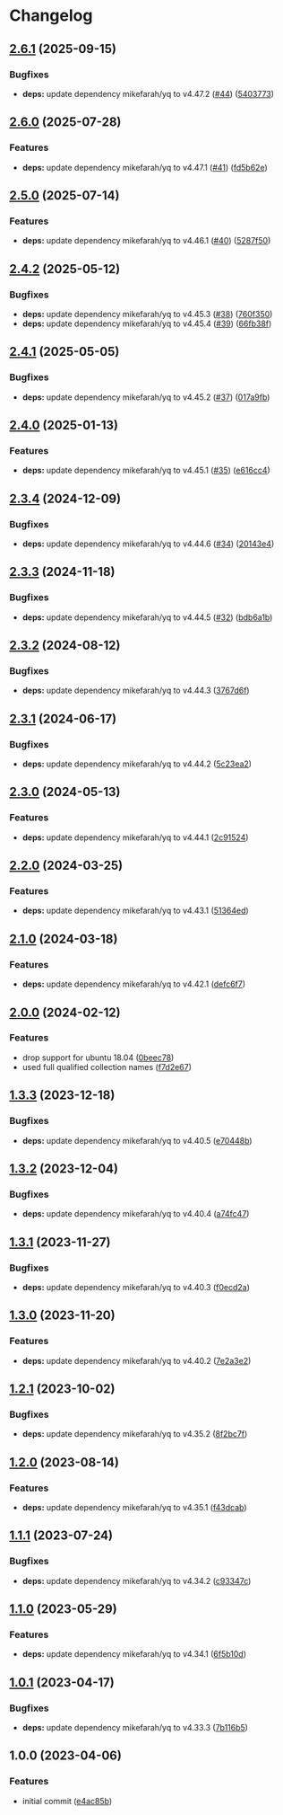 # Changelog

## [2.6.1](https://github.com/rolehippie/yq/compare/v2.6.0...v2.6.1) (2025-09-15)


### Bugfixes

* **deps:** update dependency mikefarah/yq to v4.47.2 ([#44](https://github.com/rolehippie/yq/issues/44)) ([5403773](https://github.com/rolehippie/yq/commit/540377326abc1cd7650855f549e0e4b5b145e3b6))

## [2.6.0](https://github.com/rolehippie/yq/compare/v2.5.0...v2.6.0) (2025-07-28)


### Features

* **deps:** update dependency mikefarah/yq to v4.47.1 ([#41](https://github.com/rolehippie/yq/issues/41)) ([fd5b62e](https://github.com/rolehippie/yq/commit/fd5b62e3ab2e726ec2c74eb7c9829991a55c2f26))

## [2.5.0](https://github.com/rolehippie/yq/compare/v2.4.2...v2.5.0) (2025-07-14)


### Features

* **deps:** update dependency mikefarah/yq to v4.46.1 ([#40](https://github.com/rolehippie/yq/issues/40)) ([5287f50](https://github.com/rolehippie/yq/commit/5287f5068d17f3bb75ad9ca40f7f19360e6f395e))

## [2.4.2](https://github.com/rolehippie/yq/compare/v2.4.1...v2.4.2) (2025-05-12)


### Bugfixes

* **deps:** update dependency mikefarah/yq to v4.45.3 ([#38](https://github.com/rolehippie/yq/issues/38)) ([760f350](https://github.com/rolehippie/yq/commit/760f350f4bb84dae785390f545bb7aff05e70c07))
* **deps:** update dependency mikefarah/yq to v4.45.4 ([#39](https://github.com/rolehippie/yq/issues/39)) ([66fb38f](https://github.com/rolehippie/yq/commit/66fb38fa3d0ebc110c78185b7c152ae897361f79))

## [2.4.1](https://github.com/rolehippie/yq/compare/v2.4.0...v2.4.1) (2025-05-05)


### Bugfixes

* **deps:** update dependency mikefarah/yq to v4.45.2 ([#37](https://github.com/rolehippie/yq/issues/37)) ([017a9fb](https://github.com/rolehippie/yq/commit/017a9fb554873f9e82660c2d7ed3f586cdc64810))

## [2.4.0](https://github.com/rolehippie/yq/compare/v2.3.4...v2.4.0) (2025-01-13)


### Features

* **deps:** update dependency mikefarah/yq to v4.45.1 ([#35](https://github.com/rolehippie/yq/issues/35)) ([e616cc4](https://github.com/rolehippie/yq/commit/e616cc43262f404ff11f5bdbe2c7fd3f73d8ac6a))

## [2.3.4](https://github.com/rolehippie/yq/compare/v2.3.3...v2.3.4) (2024-12-09)


### Bugfixes

* **deps:** update dependency mikefarah/yq to v4.44.6 ([#34](https://github.com/rolehippie/yq/issues/34)) ([20143e4](https://github.com/rolehippie/yq/commit/20143e4f014e1b5fc9e9ad0e90e90e0f63e59dfd))

## [2.3.3](https://github.com/rolehippie/yq/compare/v2.3.2...v2.3.3) (2024-11-18)


### Bugfixes

* **deps:** update dependency mikefarah/yq to v4.44.5 ([#32](https://github.com/rolehippie/yq/issues/32)) ([bdb6a1b](https://github.com/rolehippie/yq/commit/bdb6a1bc3a6b7dd24085d43bc831abc42d16f2c2))

## [2.3.2](https://github.com/rolehippie/yq/compare/v2.3.1...v2.3.2) (2024-08-12)


### Bugfixes

* **deps:** update dependency mikefarah/yq to v4.44.3 ([3767d6f](https://github.com/rolehippie/yq/commit/3767d6f23b9fe2b1c2506da39c4952ab110bd9ec))

## [2.3.1](https://github.com/rolehippie/yq/compare/v2.3.0...v2.3.1) (2024-06-17)


### Bugfixes

* **deps:** update dependency mikefarah/yq to v4.44.2 ([5c23ea2](https://github.com/rolehippie/yq/commit/5c23ea227d533c619d9e07b122c0fb5f87f7f6f0))

## [2.3.0](https://github.com/rolehippie/yq/compare/v2.2.0...v2.3.0) (2024-05-13)


### Features

* **deps:** update dependency mikefarah/yq to v4.44.1 ([2c91524](https://github.com/rolehippie/yq/commit/2c91524b40352faa7b135f70a9dceb9175986e49))

## [2.2.0](https://github.com/rolehippie/yq/compare/v2.1.0...v2.2.0) (2024-03-25)


### Features

* **deps:** update dependency mikefarah/yq to v4.43.1 ([51364ed](https://github.com/rolehippie/yq/commit/51364eda3475c4818e483a6e64a3077674d1c7e7))

## [2.1.0](https://github.com/rolehippie/yq/compare/v2.0.0...v2.1.0) (2024-03-18)


### Features

* **deps:** update dependency mikefarah/yq to v4.42.1 ([defc6f7](https://github.com/rolehippie/yq/commit/defc6f7c128bc12873cb1d4dcec00c6ee5ae7d82))

## [2.0.0](https://github.com/rolehippie/yq/compare/v1.3.3...v2.0.0) (2024-02-12)


### Features

* drop support for ubuntu 18.04 ([0beec78](https://github.com/rolehippie/yq/commit/0beec780e077ec708b75a4beb38b503823cc4177))
* used full qualified collection names ([f7d2e67](https://github.com/rolehippie/yq/commit/f7d2e673d4249e3036e603d91acc84beb6af7073))

## [1.3.3](https://github.com/rolehippie/yq/compare/v1.3.2...v1.3.3) (2023-12-18)


### Bugfixes

* **deps:** update dependency mikefarah/yq to v4.40.5 ([e70448b](https://github.com/rolehippie/yq/commit/e70448b7a04f2ab470ef715ed736e1c2037f447d))

## [1.3.2](https://github.com/rolehippie/yq/compare/v1.3.1...v1.3.2) (2023-12-04)


### Bugfixes

* **deps:** update dependency mikefarah/yq to v4.40.4 ([a74fc47](https://github.com/rolehippie/yq/commit/a74fc475b12d49669275390617dafcee4873a731))

## [1.3.1](https://github.com/rolehippie/yq/compare/v1.3.0...v1.3.1) (2023-11-27)


### Bugfixes

* **deps:** update dependency mikefarah/yq to v4.40.3 ([f0ecd2a](https://github.com/rolehippie/yq/commit/f0ecd2abf0e3a20c7da8079f82602f2540c8c4fa))

## [1.3.0](https://github.com/rolehippie/yq/compare/v1.2.1...v1.3.0) (2023-11-20)


### Features

* **deps:** update dependency mikefarah/yq to v4.40.2 ([7e2a3e2](https://github.com/rolehippie/yq/commit/7e2a3e28b611f40da91707aa7f9bad86caa8e441))

## [1.2.1](https://github.com/rolehippie/yq/compare/v1.2.0...v1.2.1) (2023-10-02)


### Bugfixes

* **deps:** update dependency mikefarah/yq to v4.35.2 ([8f2bc7f](https://github.com/rolehippie/yq/commit/8f2bc7fb322b2eed1ca83a567751f2a95abd58e9))

## [1.2.0](https://github.com/rolehippie/yq/compare/v1.1.1...v1.2.0) (2023-08-14)


### Features

* **deps:** update dependency mikefarah/yq to v4.35.1 ([f43dcab](https://github.com/rolehippie/yq/commit/f43dcabcdf5985a7006f562ea98952234279cce0))

## [1.1.1](https://github.com/rolehippie/yq/compare/v1.1.0...v1.1.1) (2023-07-24)


### Bugfixes

* **deps:** update dependency mikefarah/yq to v4.34.2 ([c93347c](https://github.com/rolehippie/yq/commit/c93347c9f7df7e0b9e059eba763806b431a9fda1))

## [1.1.0](https://github.com/rolehippie/yq/compare/v1.0.1...v1.1.0) (2023-05-29)


### Features

* **deps:** update dependency mikefarah/yq to v4.34.1 ([6f5b10d](https://github.com/rolehippie/yq/commit/6f5b10d1d0ce5f77d9182d7f3daede29c0e5d121))

## [1.0.1](https://github.com/rolehippie/yq/compare/v1.0.0...v1.0.1) (2023-04-17)


### Bugfixes

* **deps:** update dependency mikefarah/yq to v4.33.3 ([7b116b5](https://github.com/rolehippie/yq/commit/7b116b5ec2ace679e86f92e3e25747edddfa1954))

## 1.0.0 (2023-04-06)


### Features

* initial commit ([e4ac85b](https://github.com/rolehippie/yq/commit/e4ac85bbff45cb759acabbe10bdf37e6f2644549))
